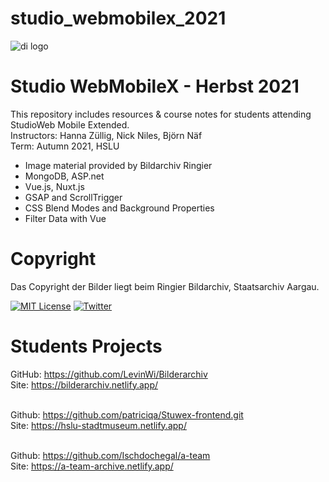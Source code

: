 # studio_webmobilex_2021

![di logo](https://github.com/digitalideation/comppx_h2001/blob/master/docs/assets/images/di-logo-small.jpg?raw=true "di logo")


# Studio WebMobileX - Herbst 2021

This repository includes resources & course notes for students attending StudioWeb Mobile Extended.<br/>
Instructors: Hanna Züllig, Nick Niles, Björn Näf <br/>
Term: Autumn 2021, HSLU<br/>
* Image material provided by Bildarchiv Ringier
* MongoDB, ASP.net
* Vue.js, Nuxt.js
* GSAP and ScrollTrigger 
* CSS Blend Modes and Background Properties
* Filter Data with Vue

# Copyright
Das Copyright der Bilder liegt beim Ringier Bildarchiv, Staatsarchiv Aargau. 

[![MIT License](https://img.shields.io/badge/license-MIT-blue.svg)](http://opensource.org/licenses/MIT)
[![Twitter](https://img.shields.io/twitter/url/https/github.com/webslides/webslides.svg?style=social)](https://twitter.com/digideation)


# Students Projects
GitHub: https://github.com/LevinWi/Bilderarchiv<br/>
Site: https://bilderarchiv.netlify.app/<br/><br/>

Github: https://github.com/patriciqa/Stuwex-frontend.git<br/>
Site: https://hslu-stadtmuseum.netlify.app/<br/><br/>

Github: https://github.com/Ischdochegal/a-team<br/>
Site: https://a-team-archive.netlify.app/
